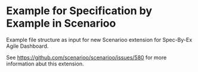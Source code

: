 # Example for Specification by Example in Scenarioo

Example file structure as input for new Scenarioo extension for Spec-By-Ex Agile Dashboard.

See https://github.com/scenarioo/scenarioo/issues/580 for more information abut this extension. 

